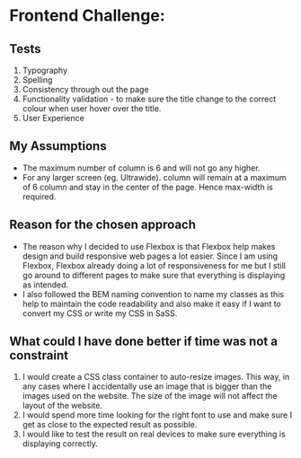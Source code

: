 # Frontend Challenge:

## Tests

1. Typography
2. Spelling
3. Consistency through out the page
4. Functionality validation - to make sure the title change to the correct colour when user hover over the title.
5. User Experience

## My Assumptions

- The maximum number of column is 6 and will not go any higher. 
- For any larger screen (eg. Ultrawide). column will remain at a maximum of 6 column and stay in the center of the page. Hence max-width is required.

## Reason for the chosen approach 

- The reason why I decided to use Flexbox is that Flexbox help makes design and build responsive web pages a lot easier. Since I am using Flexbox, Flexbox already doing a lot of responsiveness for me but I still go around to different pages to make sure that everything is displaying as intended. 
- I also followed the BEM naming convention to name my classes as this help to maintain the code readability and also make it easy if I want to convert my CSS or write my CSS in SaSS.

## What could I have done better if time was not a constraint

1. I would create a CSS class container to auto-resize images. This way, in any cases where I accidentally use an image that is bigger than the images used on the website. The size of the image will not affect the layout of the website.
2. I would spend more time looking for the right font to use and make sure I get as close to the expected result as possible.
3. I would like to test the result on real devices to make sure everything is displaying correctly. 

